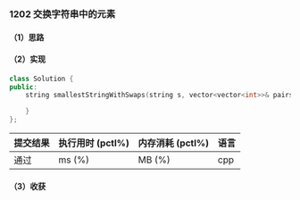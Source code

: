 ### 1202 交换字符串中的元素

#### （1）思路

#### （2）实现

```cpp
class Solution {
public:
    string smallestStringWithSwaps(string s, vector<vector<int>>& pairs) {

    }
};
```

| 提交结果 | 执行用时 (pctl%) | 内存消耗 (pctl%) | 语言 |
|:---------|:-----------------|:-----------------|:-----|
| 通过     |  ms (%)   |  MB (%)  | cpp  |

#### （3）收获
